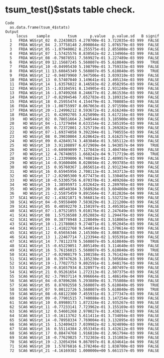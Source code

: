 # tsum_test()$stats table check.

    Code
      as.data.frame(tsum_4$stats)
    Output
         locus    sample        tsum      p.value   p.value.sd   B signif
      1   FRDA WGSrpt_02  0.22438025 4.270700e-01 3.722035e-03 999  FALSE
      2   FRDA WGSrpt_04  2.37758148 2.090864e-02 1.076579e-03 999  FALSE
      3   FRDA WGSrpt_05 -1.07940062 8.255575e-01 2.855808e-03 999  FALSE
      4   FRDA WGSrpt_07  1.57425576 8.830562e-02 2.134966e-03 999  FALSE
      5   FRDA WGSrpt_08 -0.79878551 7.569927e-01 3.227489e-03 999  FALSE
      6   FRDA WGSrpt_09 12.15687245 5.560807e-05 5.610840e-05 999   TRUE
      7   FRDA WGSrpt_10 -0.04995430 5.198799e-01 3.759333e-03 999  FALSE
      8   FRDA WGSrpt_11 13.60845349 5.560807e-05 5.610840e-05 999   TRUE
      9   FRDA WGSrpt_12 -0.94879960 7.947506e-01 3.039310e-03 999  FALSE
      10  FRDA WGSrpt_13  0.57407040 3.149641e-01 3.495134e-03 999  FALSE
      11  FRDA WGSrpt_14  1.63576022 8.146583e-02 2.058295e-03 999  FALSE
      12  FRDA WGSrpt_15 -1.03104591 8.134905e-01 2.931240e-03 999  FALSE
      13  FRDA WGSrpt_16 -1.07499268 8.246677e-01 2.861536e-03 999  FALSE
      14  FRDA WGSrpt_17 -0.82994546 7.652783e-01 3.189315e-03 999  FALSE
      15  FRDA WGSrpt_18  0.25955474 4.154479e-01 3.708085e-03 999  FALSE
      16  FRDA WGSrpt_19 -1.00755997 8.067063e-01 2.971590e-03 999  FALSE
      17  FRDA WGSrpt_20 -1.24996212 8.593672e-01 2.616248e-03 999  FALSE
      18  FRDA WGSrpt_21  0.42092705 3.625090e-01 3.617216e-03 999  FALSE
      19    HD WGSrpt_02  0.78651664 2.340544e-01 3.185900e-03 999  FALSE
      20    HD WGSrpt_04 -1.17279494 8.633154e-01 2.585195e-03 999  FALSE
      21    HD WGSrpt_05  0.72372001 2.525719e-01 3.269282e-03 999  FALSE
      22    HD WGSrpt_07 -1.69374058 9.392204e-01 1.798555e-03 999  FALSE
      23    HD WGSrpt_08  0.39030004 3.620642e-01 3.616257e-03 999  FALSE
      24    HD WGSrpt_09  0.42849174 3.483846e-01 3.585112e-03 999  FALSE
      25    HD WGSrpt_10  3.91108897 6.672969e-04 1.943057e-04 999   TRUE
      26    HD WGSrpt_11 -0.60989099 7.127843e-01 3.404746e-03 999  FALSE
      27    HD WGSrpt_12  4.76740655 1.668242e-04 9.717719e-05 999   TRUE
      28    HD WGSrpt_13 -1.23399806 8.748818e-01 2.489957e-03 999  FALSE
      29    HD WGSrpt_14 -0.91600406 8.028694e-01 2.993785e-03 999  FALSE
      30    HD WGSrpt_15  0.95760367 1.865651e-01 2.931234e-03 999  FALSE
      31    HD WGSrpt_16  0.65945956 2.708113e-01 3.343713e-03 999  FALSE
      32    HD WGSrpt_17 -2.02905300 9.677473e-01 1.330465e-03 999  FALSE
      33    HD WGSrpt_18 -0.53305756 6.870378e-01 3.489268e-03 999  FALSE
      34    HD WGSrpt_19  1.38595973 1.032642e-01 2.289705e-03 999  FALSE
      35    HD WGSrpt_20  0.40540384 3.568926e-01 3.604860e-03 999  FALSE
      36    HD WGSrpt_21 -2.55875459 9.891564e-01 7.812826e-04 999  FALSE
      37  SCA1 WGSrpt_02 -1.43821871 9.566813e-01 1.532723e-03 999  FALSE
      38  SCA1 WGSrpt_04 -0.59558400 7.583829e-01 3.221200e-03 999  FALSE
      39  SCA1 WGSrpt_05  0.40592270 3.150197e-01 3.495301e-03 999  FALSE
      40  SCA1 WGSrpt_07 -1.07521055 9.010176e-01 2.247649e-03 999  FALSE
      41  SCA1 WGSrpt_08  1.57536588 3.052883e-02 1.294476e-03 999  FALSE
      42  SCA1 WGSrpt_09  0.38778948 3.228049e-01 3.518065e-03 999  FALSE
      43  SCA1 WGSrpt_10 -1.21780863 9.274871e-01 1.952045e-03 999  FALSE
      44  SCA1 WGSrpt_11 -1.41822768 9.544014e-01 1.570614e-03 999  FALSE
      45  SCA1 WGSrpt_12  0.65656346 2.145360e-01 3.088784e-03 999  FALSE
      46  SCA1 WGSrpt_13  1.22467714 7.123394e-02 1.935391e-03 999  FALSE
      47  SCA1 WGSrpt_14  7.78112378 5.560807e-05 5.610840e-05 999   TRUE
      48  SCA1 WGSrpt_15 -0.65229051 7.805149e-01 3.114640e-03 999  FALSE
      49  SCA1 WGSrpt_16  5.76156015 5.560807e-05 5.610840e-05 999   TRUE
      50  SCA1 WGSrpt_17 -0.02908179 5.108158e-01 3.761424e-03 999  FALSE
      51  SCA1 WGSrpt_18  0.39747626 3.185230e-01 3.505684e-03 999  FALSE
      52  SCA1 WGSrpt_19 -1.77027753 9.802591e-01 1.048176e-03 999  FALSE
      53  SCA1 WGSrpt_20 -0.81657934 8.328977e-01 2.807497e-03 999  FALSE
      54  SCA1 WGSrpt_21  0.95261654 1.272313e-01 2.507375e-03 999  FALSE
      55  SCA6 WGSrpt_02 -3.79937114 9.996664e-01 1.486149e-04 999  FALSE
      56  SCA6 WGSrpt_04 -0.07896286 5.293889e-01 3.755808e-03 999  FALSE
      57  SCA6 WGSrpt_05  8.87692558 5.560807e-05 5.610840e-05 999   TRUE
      58  SCA6 WGSrpt_07  9.00122726 5.560807e-05 5.610840e-05 999   TRUE
      59  SCA6 WGSrpt_08 -0.68122300 7.455931e-01 3.277347e-03 999  FALSE
      60  SCA6 WGSrpt_09 -0.77901515 7.740088e-01 3.147254e-03 999  FALSE
      61  SCA6 WGSrpt_10  0.89980173 1.872324e-01 2.935267e-03 999  FALSE
      62  SCA6 WGSrpt_11 -0.77233141 7.723962e-01 3.155169e-03 999  FALSE
      63  SCA6 WGSrpt_12  0.54601268 2.970027e-01 3.438217e-03 999  FALSE
      64  SCA6 WGSrpt_13 -0.16113762 5.611411e-01 3.734094e-03 999  FALSE
      65  SCA6 WGSrpt_14 -0.78958334 7.769004e-01 3.132895e-03 999  FALSE
      66  SCA6 WGSrpt_15  1.52409423 7.039982e-02 1.924890e-03 999  FALSE
      67  SCA6 WGSrpt_16  0.55114384 2.953345e-01 3.432612e-03 999  FALSE
      68  SCA6 WGSrpt_17  0.88474768 1.916810e-01 2.961794e-03 999  FALSE
      69  SCA6 WGSrpt_18 -0.77629825 7.732303e-01 3.151083e-03 999  FALSE
      70  SCA6 WGSrpt_19 -2.32054394 9.867097e-01 8.634641e-04 999  FALSE
      71  SCA6 WGSrpt_20  1.57876816 6.378246e-02 1.838700e-03 999  FALSE
      72  SCA6 WGSrpt_21 -4.16169382 1.000000e+00 5.661157e-05 999  FALSE

